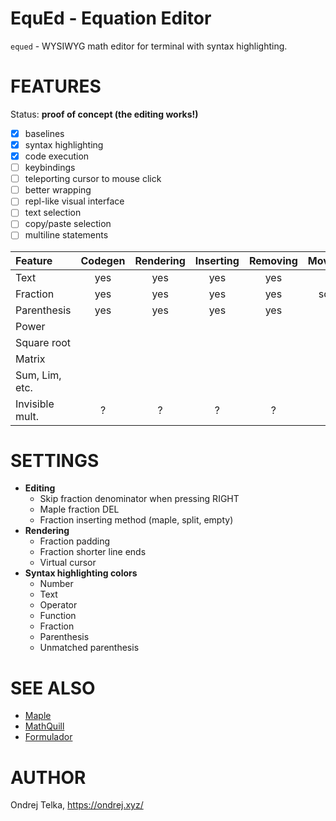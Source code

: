 # EquEd - Equation Editor

`equed` - WYSIWYG math editor for terminal with syntax highlighting.

# FEATURES

Status: **proof of concept (the editing works!)**

- [x] baselines
- [x] syntax highlighting
- [x] code execution
- [ ] keybindings
- [ ] teleporting cursor to mouse click
- [ ] better wrapping
- [ ] repl-like visual interface
- [ ] text selection
- [ ] copy/paste selection
- [ ] multiline statements

| Feature        | Codegen | Rendering | Inserting | Removing | Movement |
| :------------- | :-----: | :-------: | :-------: | :------: | :------: |
| Text           | yes     | yes       | yes       | yes      | yes      |
| Fraction       | yes     | yes       | yes       | yes      | sort of  |
| Parenthesis    | yes     | yes       | yes       | yes      | yes      |
| Power          |         |           |           |          |          |
| Square root    |         |           |           |          |          |
| Matrix         |         |           |           |          |          |
| Sum, Lim, etc. |         |           |           |          |          |
| Invisible mult.| ?       | ?         | ?         | ?        | ?        |




# SETTINGS
- **Editing**
    - Skip fraction denominator when pressing RIGHT
    - Maple fraction DEL
    - Fraction inserting method (maple, split, empty)
- **Rendering**
    - Fraction padding
    - Fraction shorter line ends
    - Virtual cursor
- **Syntax highlighting colors**
    - Number
    - Text
    - Operator
    - Function
    - Fraction
    - Parenthesis
    - Unmatched parenthesis



# SEE ALSO
- [Maple](https://en.wikipedia.org/wiki/Maple_(software))
- [MathQuill](http://mathquill.com/)
- [Formulador](https://github.com/stylewarning/formulador)



# AUTHOR
Ondrej Telka, https://ondrej.xyz/

